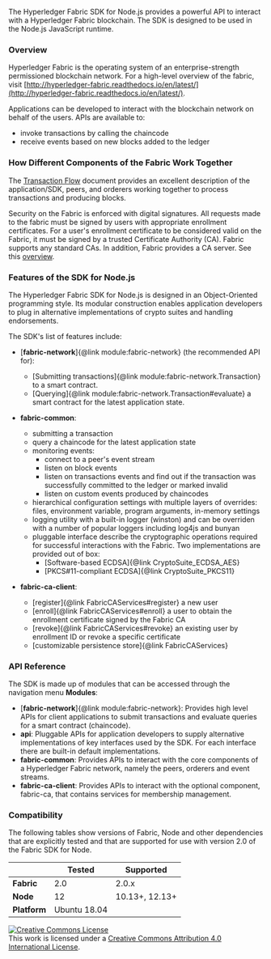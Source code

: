 
The Hyperledger Fabric SDK for Node.js provides a powerful API to interact with a Hyperledger Fabric blockchain. The SDK is designed to be used in the Node.js JavaScript runtime.

### Overview
Hyperledger Fabric is the operating system of an enterprise-strength permissioned blockchain network. For a high-level overview of the fabric, visit [http://hyperledger-fabric.readthedocs.io/en/latest/](http://hyperledger-fabric.readthedocs.io/en/latest/).

Applications can be developed to interact with the blockchain network on behalf of the users. APIs are available to:
* invoke transactions by calling the chaincode
* receive events based on new blocks added to the ledger

### How Different Components of the Fabric Work Together
The [Transaction Flow](http://hyperledger-fabric.readthedocs.io/en/latest/txflow.html) document provides an excellent description of the application/SDK, peers, and orderers working together to process transactions and producing blocks.

Security on the Fabric is enforced with digital signatures. All requests made to the fabric must be signed by users with appropriate enrollment certificates. For a user's enrollment certificate to be considered valid on the Fabric, it must be signed by a trusted Certificate Authority (CA). Fabric supports any standard CAs. In addition, Fabric provides a CA server. See this [overview](http://hyperledger-fabric-ca.readthedocs.io/en/latest/users-guide.html#overview).

### Features of the SDK for Node.js
The Hyperledger Fabric SDK for Node.js is designed in an Object-Oriented programming style. Its modular construction enables application developers to plug in alternative implementations of  crypto suites and handling endorsements.

The SDK's list of features include:
* [**fabric-network**]{@link module:fabric-network} (the recommended API for):
  * [Submitting transactions]{@link module:fabric-network.Transaction} to a smart contract.
  * [Querying]{@link module:fabric-network.Transaction#evaluate} a smart contract for the latest application state.


* **fabric-common**:
  * submitting a transaction
  * query a chaincode for the latest application state
  * monitoring events:
    * connect to a peer's event stream
    * listen on block events
    * listen on transactions events and find out if the transaction was successfully committed to the ledger or marked invalid
    * listen on custom events produced by chaincodes
  * hierarchical configuration settings with multiple layers of overrides: files, environment variable, program arguments, in-memory settings
  * logging utility with a built-in logger (winston) and can be overriden with a number of popular loggers including log4js and bunyan
  * pluggable interface describe the cryptographic operations required for successful interactions with the Fabric. Two implementations are provided out of box:
    * [Software-based ECDSA]{@link CryptoSuite_ECDSA_AES}
    * [PKCS#11-compliant ECDSA]{@link CryptoSuite_PKCS11}


* **fabric-ca-client**:
  * [register]{@link FabricCAServices#register} a new user
  * [enroll]{@link FabricCAServices#enroll} a user to obtain the enrollment certificate signed by the Fabric CA
  * [revoke]{@link FabricCAServices#revoke} an existing user by enrollment ID or revoke a specific certificate
  * [customizable persistence store]{@link FabricCAServices}

### API Reference
The SDK is made up of modules that can be accessed through the navigation menu **Modules**:
* [**fabric-network**]{@link module:fabric-network}: Provides high level APIs for client applications to submit transactions and evaluate queries for a smart contract (chaincode).
* **api**: Pluggable APIs for application developers to supply alternative implementations of key interfaces used by the SDK. For each interface there are built-in default implementations.
* **fabric-common**: Provides APIs to interact with the core components of a Hyperledger Fabric network, namely the peers, orderers and event streams.
* **fabric-ca-client**: Provides APIs to interact with the optional component, fabric-ca, that contains services for membership management.

### Compatibility

The following tables show versions of Fabric, Node and other dependencies that are explicitly tested and that are supported for use with version 2.0 of the Fabric SDK for Node.

|     | Tested | Supported |
| --- | ------ | --------- |
| **Fabric** | 2.0 | 2.0.x |
| **Node** | 12 | 10.13+, 12.13+ |
| **Platform** | Ubuntu 18.04 | |


<a rel="license" href="http://creativecommons.org/licenses/by/4.0/"><img alt="Creative Commons License" style="border-width:0" src="https://i.creativecommons.org/l/by/4.0/88x31.png" /></a><br />This work is licensed under a <a rel="license" href="http://creativecommons.org/licenses/by/4.0/">Creative Commons Attribution 4.0 International License</a>.
